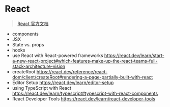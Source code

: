 # React

> [React 官方文档](https://react.dev/)


- components
- JSX
- State vs. props
- hooks
- use React with React-powered frameworks https://react.dev/learn/start-a-new-react-project#which-features-make-up-the-react-teams-full-stack-architecture-vision
- createRoot https://react.dev/reference/react-dom/client/createRoot#rendering-a-page-partially-built-with-react
- Editor Setup https://react.dev/learn/editor-setup
- using TypeScript with React https://react.dev/learn/typescript#typescript-with-react-components
- React Developer Tools https://react.dev/learn/react-developer-tools







